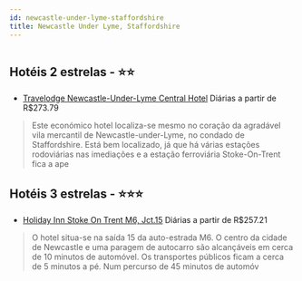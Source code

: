 ```yaml
---
id: newcastle-under-lyme-staffordshire
title: Newcastle Under Lyme, Staffordshire
---
```


<center><img src="http://photos.hotelbeds.com/giata/19/199018/199018a_hb_a_012.jpg" alt="" /></center>


## Hotéis 2 estrelas - ⭐️⭐️

-    [Travelodge Newcastle-Under-Lyme Central Hotel](https://www.hurb.com/hoteis/newcastle-under-lyme/travelodge-newcastle-under-lyme-central-hotel-JNP-JP788950?cmp=18055) Diárias a partir de R$273.79
   > Este económico hotel localiza-se mesmo no coração da agradável vila mercantil de Newcastle-under-Lyme, no condado de Staffordshire. Está bem localizado, já que há várias estações rodoviárias nas imediações e a estação ferroviária Stoke-On-Trent fica a ape

## Hotéis 3 estrelas - ⭐️⭐️⭐️

-    [Holiday Inn Stoke On Trent M6, Jct.15](https://www.hurb.com/hoteis/newcastle-under-lyme/holiday-inn-stoke-on-trent-m6-jct-15-JNP-JP056415?cmp=18055) Diárias a partir de R$257.21
   > O hotel situa-se na saída 15 da auto-estrada M6. O centro da cidade de Newcastle e uma paragem de autocarro são alcançáveis em cerca de 10 minutos de automóvel. Os transportes públicos ficam a cerca de 5 minutos a pé. Num percurso de 45 minutos de automóv
